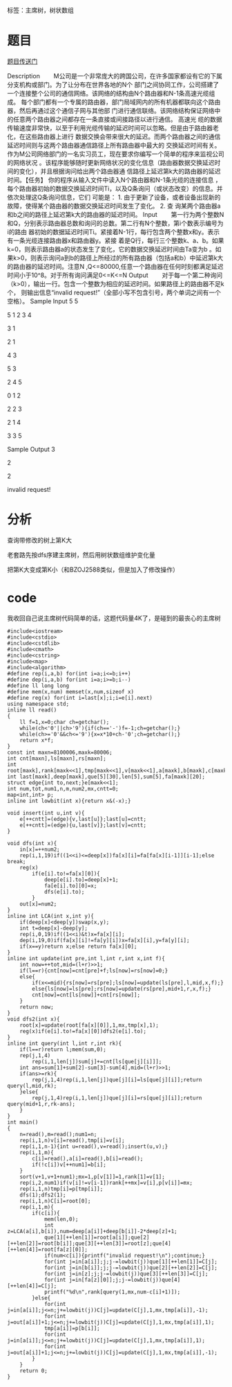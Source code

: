 ﻿---
tags: 
 - 主席树
 - 树状数组
grammar_cjkRuby: true
catalog: true
layout:  post
header-img: "img/header/P6.jpg"
preview-img: "/img/preview/P26.jpg"
---
标签：主席树，树状数组

# 题目

[题目传送门](http://www.lydsy.com/JudgeOnline/problem.php?id=1146)

Description
　　M公司是一个非常庞大的跨国公司，在许多国家都设有它的下属分支机构或部门。为了让分布在世界各地的N个
部门之间协同工作，公司搭建了一个连接整个公司的通信网络。该网络的结构由N个路由器和N-1条高速光缆组成。
每个部门都有一个专属的路由器，部门局域网内的所有机器都联向这个路由器，然后再通过这个通信子网与其他部
门进行通信联络。该网络结构保证网络中的任意两个路由器之间都存在一条直接或间接路径以进行通信。 高速光
缆的数据传输速度非常快，以至于利用光缆传输的延迟时间可以忽略。但是由于路由器老化，在这些路由器上进行
数据交换会带来很大的延迟。而两个路由器之间的通信延迟时间则与这两个路由器通信路径上所有路由器中最大的
交换延迟时间有关。作为M公司网络部门的一名实习员工，现在要求你编写一个简单的程序来监视公司的网络状况
。该程序能够随时更新网络状况的变化信息（路由器数据交换延迟时间的变化），并且根据询问给出两个路由器通
信路径上延迟第k大的路由器的延迟时间。【任务】 你的程序从输入文件中读入N个路由器和N-1条光缆的连接信息
，每个路由器初始的数据交换延迟时间Ti，以及Q条询问（或状态改变）的信息。并依次处理这Q条询问信息，它们
可能是： 1. 由于更新了设备，或者设备出现新的故障，使得某个路由器的数据交换延迟时间发生了变化。 2. 查
询某两个路由器a和b之间的路径上延迟第k大的路由器的延迟时间。
Input
　　第一行为两个整数N和Q，分别表示路由器总数和询问的总数。第二行有N个整数，第i个数表示编号为i的路由
器初始的数据延迟时间Ti。紧接着N-1行，每行包含两个整数x和y。表示有一条光缆连接路由器x和路由器y。紧接
着是Q行，每行三个整数k、a、b。如果k=0，则表示路由器a的状态发生了变化，它的数据交换延迟时间由Ta变为b
。如果k>0，则表示询问a到b的路径上所经过的所有路由器（包括a和b）中延迟第k大的路由器的延迟时间。注意N
,Q<=80000,任意一个路由器在任何时刻都满足延迟时间小于10^8。对于所有询问满足0<=K<=N
Output
　　对于每一个第二种询问（k>0），输出一行。包含一个整数为相应的延迟时间。如果路径上的路由器不足k个，
则输出信息“invalid request!”（全部小写不包含引号，两个单词之间有一个空格）。
Sample Input
5 5

5 1 2 3 4

3 1

2 1

4 3

5 3

2 4 5

0 1 2

2 2 3

2 1 4

3 3 5

Sample Output
3

2

2

invalid request!

# 分析

查询带修改的树上第K大

老套路先按dfs序建主席树，然后用树状数组维护变化量

把第K大变成第K小（和BZOJ2588类似，但是加入了修改操作）

# code

我收回自己说主席树代码简单的话，这题代码量4K了，是碰到的最丧心的主席树

```
#include<iostream>
#include<cstdio>
#include<cstdlib>
#include<cmath>
#include<cstring>
#include<map>
#include<algorithm>
#define rep(i,a,b) for(int i=a;i<=b;i++)
#define dep(i,a,b) for(int i=a;i>=b;i--)
#define ll long long
#define mem(x,num) memset(x,num,sizeof x)
#define reg(x) for(int i=last[x];i;i=e[i].next)
using namespace std;
inline ll read()
{
	ll f=1,x=0;char ch=getchar();
	while(ch<'0'||ch>'9'){if(ch=='-')f=-1;ch=getchar();}
	while(ch>='0'&&ch<='9'){x=x*10+ch-'0';ch=getchar();}
	return x*f;
}
const int maxn=8100006,maxk=80006;
int cnt[maxn],ls[maxn],rs[maxn];
int root[maxk],rank[maxk<<1],tmp[maxk<<1],v[maxk<<1],a[maxk],b[maxk],c[maxk],in[maxk],out[maxk],C[maxk];
int last[maxk],deep[maxk],que[5][30],len[5],sum[5],fa[maxk][20];
struct edge{int to,next;}e[maxk<<1];
int num,tot,num1,n,m,num2,mx,cntt=0;
map<int,int> p;
inline int lowbit(int x){return x&(-x);}

void insert(int u,int v){
	e[++cntt]=(edge){v,last[u]};last[u]=cntt;
	e[++cntt]=(edge){u,last[v]};last[v]=cntt;
}

void dfs(int x){
	in[x]=++num2;
	rep(i,1,19)if((1<<i)<=deep[x])fa[x][i]=fa[fa[x][i-1]][i-1];else break;
	reg(x)
		if(e[i].to!=fa[x][0]){
			deep[e[i].to]=deep[x]+1;
			fa[e[i].to][0]=x;
			dfs(e[i].to);
		}
	out[x]=num2;
}
inline int LCA(int x,int y){
	if(deep[x]<deep[y])swap(x,y);
	int t=deep[x]-deep[y];
	rep(i,0,19)if((1<<i)&t)x=fa[x][i];
	dep(i,19,0)if(fa[x][i]!=fa[y][i])x=fa[x][i],y=fa[y][i];
	if(x==y)return x;else return fa[x][0];
}
inline int update(int pre,int l,int r,int x,int f){
	int now=++tot,mid=(l+r)>>1;
	if(l==r){cnt[now]=cnt[pre]+f;ls[now]=rs[now]=0;}
	else{
		if(x<=mid){rs[now]=rs[pre];ls[now]=update(ls[pre],l,mid,x,f);}
		else{ls[now]=ls[pre];rs[now]=update(rs[pre],mid+1,r,x,f);}
		cnt[now]=cnt[ls[now]]+cnt[rs[now]];
	}
	return now;
}
void dfs2(int x){
	root[x]=update(root[fa[x][0]],1,mx,tmp[x],1);
	reg(x)if(e[i].to!=fa[x][0])dfs2(e[i].to);
}
inline int query(int l,int r,int rk){
	if(l==r)return l;mem(sum,0);
	rep(j,1,4)
		rep(i,1,len[j])sum[j]+=cnt[ls[que[j][i]]];
	int ans=sum[1]+sum[2]-sum[3]-sum[4],mid=(l+r)>>1;
	if(ans>=rk){
		rep(j,1,4)rep(i,1,len[j])que[j][i]=ls[que[j][i]];return query(l,mid,rk);
	}else{
		rep(j,1,4)rep(i,1,len[j])que[j][i]=rs[que[j][i]];return query(mid+1,r,rk-ans);
	}
}
int main()
{
	n=read(),m=read();num1=n;
	rep(i,1,n)v[i]=read(),tmp[i]=v[i];
	rep(i,1,n-1){int u=read(),v=read();insert(u,v);}
	rep(i,1,m){
		c[i]=read(),a[i]=read(),b[i]=read();
		if(!c[i])v[++num1]=b[i];
	}
	sort(v+1,v+1+num1);mx=1,p[v[1]]=1,rank[1]=v[1];
	rep(i,2,num1)if(v[i]!=v[i-1])rank[++mx]=v[i],p[v[i]]=mx;
	rep(i,1,n)tmp[i]=p[tmp[i]];
	dfs(1);dfs2(1);
	rep(i,1,n)C[i]=root[0];
	rep(i,1,m){
		if(c[i]){
			mem(len,0);
			int z=LCA(a[i],b[i]),num=deep[a[i]]+deep[b[i]]-2*deep[z]+1;
			que[1][++len[1]]=root[a[i]];que[2][++len[2]]=root[b[i]];que[3][++len[3]]=root[z];que[4][++len[4]]=root[fa[z][0]];
			if(num<c[i]){printf("invalid request!\n");continue;}
			for(int j=in[a[i]];j;j-=lowbit(j))que[1][++len[1]]=C[j];
			for(int j=in[b[i]];j;j-=lowbit(j))que[2][++len[2]]=C[j];
			for(int j=in[z];j;j-=lowbit(j))que[3][++len[3]]=C[j];
			for(int j=in[fa[z][0]];j;j-=lowbit(j))que[4][++len[4]]=C[j];
			printf("%d\n",rank[query(1,mx,num-c[i]+1)]);
		}else{
			for(int j=in[a[i]];j<=n;j+=lowbit(j))C[j]=update(C[j],1,mx,tmp[a[i]],-1);
			for(int j=out[a[i]]+1;j<=n;j+=lowbit(j))C[j]=update(C[j],1,mx,tmp[a[i]],1);
			tmp[a[i]]=p[b[i]];
			for(int j=in[a[i]];j<=n;j+=lowbit(j))C[j]=update(C[j],1,mx,tmp[a[i]],1);
			for(int j=out[a[i]]+1;j<=n;j+=lowbit(j))C[j]=update(C[j],1,mx,tmp[a[i]],-1);
		}
	}
	return 0;
}
```

